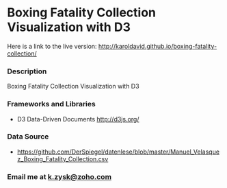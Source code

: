 # Boxing Fatality Collection Visualization with D3

Here is a link to the live version:
http://karoldavid.github.io/boxing-fatality-collection/

### Description

Boxing Fatality Collection Visualization with D3

### Frameworks and Libraries

* D3 Data-Driven Documents http://d3js.org/

### Data Source

* https://github.com/DerSpiegel/datenlese/blob/master/Manuel_Velasquez_Boxing_Fatality_Collection.csv

### Email me at k.zysk@zoho.com
